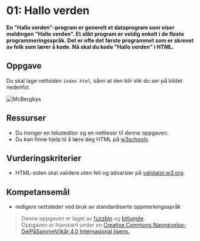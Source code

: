 01: Hallo verden
=============================
**En "Hallo verden"-program er generelt et dataprogram som viser meldingen "Hallo verden". Et slikt program er veldig enkelt i de fleste programmeringsspråk. Det er ofte det første programmet som er skrevet av folk som lærer å kode. Nå skal du kode "Hallo verden" i HTML.**

Oppgave
-------
Du skal lage nettsiden `index.html`, sånn at den blir slik du ser på bildet nedenfor. 

![McBergbys](https://raw.githubusercontent.com/fagstoff/IT1/master/Bilder/McB01.png)

Ressurser
---------
* Du trenger en teksteditor og en nettleser til denne oppgaven. 
* Du kan finne hjelp til å lære deg HTML på [w3schools](https://www.w3schools.com/html/default.asp).

Vurderingskriterier
-------------------
* HTML-siden skal validere uten feil og advarsler på [validator.w3.org](https://validator.w3.org/). 

Kompetansemål
-------------
* redigere nettsteder ved bruk av standardiserte oppmerkingsspråk

>Denne oppgaven er laget av [fuzzbin](https://github.com/fuzzbin) og [bitjungle](https://github.com/bitjungle).  
>Oppgaven er lisensiert under en
>[Creative Commons Navngivelse-DelPåSammeVilkår 4.0 Internasjonal lisens.
](http://creativecommons.org/licenses/by-sa/4.0/)
